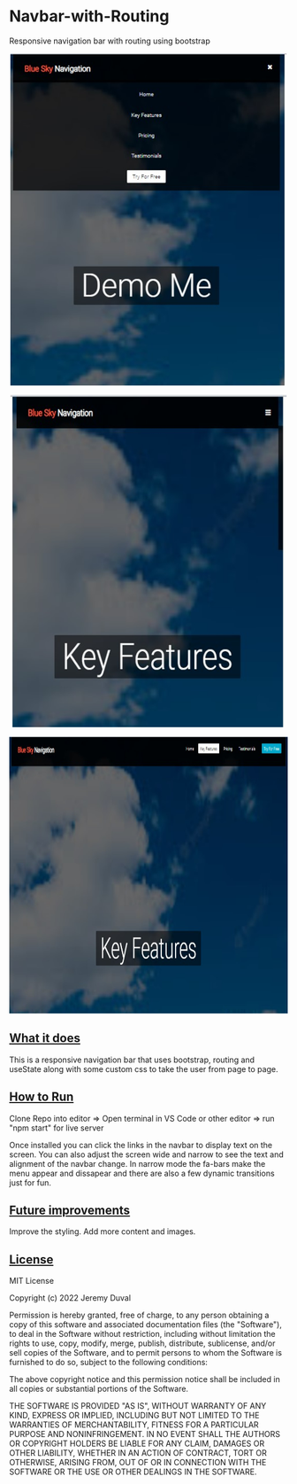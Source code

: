 # Navbar-with-Routing
Responsive navigation bar with routing using bootstrap

<p align="center">
  <img width="500" height="600" src="Navbar_narrow.jpg"
</p>
<p align="center">
  <img width="500" height="600" src="Navbar_narrow_fa-bars.jpg"
</p>
<p align="center">
  <img width="800" height="500" src="Navbar_wide.jpg"
</p>

## <ins>What it does

This is a responsive navigation bar that uses bootstrap, routing and useState along with some custom css to take the user from page to page.

## <ins>How to Run

Clone Repo into editor => Open terminal in VS Code or other editor => run "npm start" for live server

  Once installed you can click the links in the navbar to display text on the screen.  You can also adjust the screen wide and narrow to see the text and alignment of the navbar change.  In narrow mode the fa-bars make the menu appear and dissapear and there are also a few dynamic transitions just for fun.

## <ins>Future improvements

Improve the styling.  Add more content and images.

## <ins>License

MIT License

Copyright (c) 2022 Jeremy Duval

Permission is hereby granted, free of charge, to any person obtaining a copy
of this software and associated documentation files (the "Software"), to deal
in the Software without restriction, including without limitation the rights
to use, copy, modify, merge, publish, distribute, sublicense, and/or sell
copies of the Software, and to permit persons to whom the Software is
furnished to do so, subject to the following conditions:

The above copyright notice and this permission notice shall be included in all
copies or substantial portions of the Software.

THE SOFTWARE IS PROVIDED "AS IS", WITHOUT WARRANTY OF ANY KIND, EXPRESS OR
IMPLIED, INCLUDING BUT NOT LIMITED TO THE WARRANTIES OF MERCHANTABILITY,
FITNESS FOR A PARTICULAR PURPOSE AND NONINFRINGEMENT. IN NO EVENT SHALL THE
AUTHORS OR COPYRIGHT HOLDERS BE LIABLE FOR ANY CLAIM, DAMAGES OR OTHER
LIABILITY, WHETHER IN AN ACTION OF CONTRACT, TORT OR OTHERWISE, ARISING FROM,
OUT OF OR IN CONNECTION WITH THE SOFTWARE OR THE USE OR OTHER DEALINGS IN THE
SOFTWARE.
